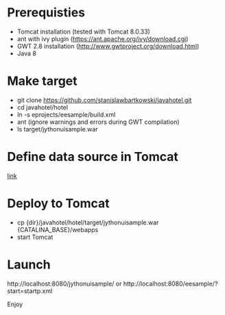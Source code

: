 # Prerequisties
* Tomcat installation (tested with Tomcat 8.0.33)
* ant with ivy plugin (https://ant.apache.org/ivy/download.cgi)
* GWT 2.8 installation (http://www.gwtproject.org/download.html)
* Java 8

# Make target
* git clone https://github.com/stanislawbartkowski/javahotel.git
* cd javahotel/hotel
* ln -s eprojects/eesample/build.xml
* ant (ignore warnings and errors during GWT compilation)
* ls target/jythonuisample.war

# Define data source in Tomcat
[link](create_eclipse.md#launch-eesample-project-as-web-application)

# Deploy to Tomcat

* cp {dir}/javahotel/hotel/target/jythonuisample.war {CATALINA_BASE}/webapps
* start Tomcat

# Launch
http://localhost:8080/jythonuisample/ or  http://localhost:8080/eesample/?start=startp.xml

Enjoy


